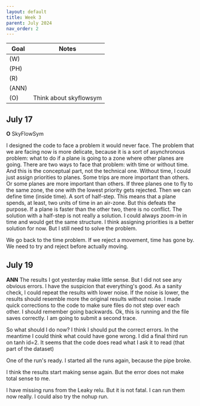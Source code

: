 ```yaml
---
layout: default
title: Week 3
parent: July 2024
nav_order: 2
---
```


| Goal | Notes |                                                                                
| ----------- | ----------- |
|(W)|  |
|(PH)| |
|(R)|  |
|(ANN)| |
|(O)| Think about skyflowsym |

## July 17

**O** SkyFlowSym

I designed the code to face a problem it would never face. The problem that we are facing now is more delicate, because it is a sort of asynchronous problem: what to do if a plane is going to a zone where other planes are going.
There are two ways to face that problem: with time or without time. And this is the conceptual part, not the technical one.
Without time, I could just assign priorities to planes. Some trips are more important than others. Or some planes are more important than others. If three planes one to fly to the same zone, the one with the lowest priority gets rejected.
Then we can define time (inside time). A sort of half-step. This means that a plane spends, at least, two units of time in an air-zone. But this defeats the purpose. If a plane is faster than the other two, there is no conflict. The solution with a half-step is not really a solution. I could always zoom-in in time and would get the same structure. I think assigning priorities is a better solution for now. But I still need to solve the problem.

We go back to the time problem. If we reject a movement, time has gone by. We need to try and reject before actually moving.

## July 19

**ANN**  The results I got yesterday make little sense. But I did not see any obvious errors. I have the suspicion that everything's good. As a sanity check, I could repeat the results with lower noise. If the noise is lower, the results should resemble more the original results without noise.
I made quick corrections to the code to make sure files do not step over each other. I should remember going backwards.
Ok, this is running and the file saves correctly. I am going to submit a second trace.

So what should I do now? I think I should put the correct errors. In the meantime I could think what could have gone wrong.
I did a final third run on tanh id=2. It seems that the code does read what I ask it to read (that part of the dataset)

One of the run's ready.
I started all the runs again, because the pipe broke.

I think the results start making sense again.
But the error does not make total sense to me.

I have missing runs from the Leaky relu. But it is not fatal. I can run them now really. I could also try the nohup run.